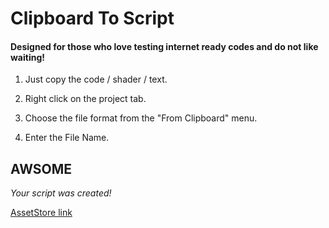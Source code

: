 # Clipboard To Script

#### Designed for those who love testing internet ready codes and do not like waiting! 

1. Just copy the code / shader / text.

2. Right click on the project tab.

3. Choose the file format from the "From Clipboard" menu.

4. Enter the File Name. 


## AWSOME

*Your script was created!*

[AssetStore link](https://assetstore.unity.com/packages/tools/utilities/clipboard-to-script-143021)